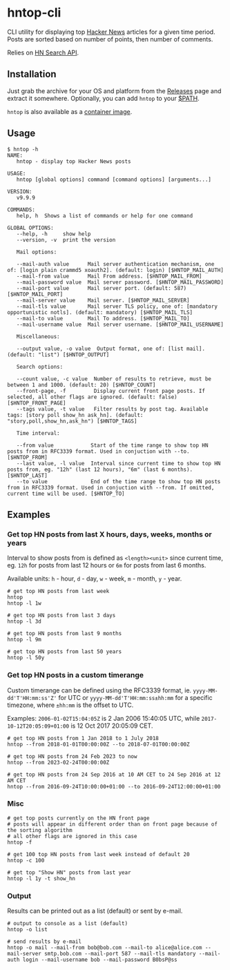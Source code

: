 # hntop-cli 
CLI utility for displaying top [Hacker News](https://news.ycombinator.com/) articles for a given time period. Posts are sorted based on number of points, then number of comments.

Relies on [HN Search API](https://hn.algolia.com/api).

## Installation

Just grab the archive for your OS and platform from the [Releases](https://github.com/nilic/hntop-cli/releases) page and extract it somewhere. Optionally, you can add `hntop` to your [$PATH](https://gist.github.com/nex3/c395b2f8fd4b02068be37c961301caa7).

`hntop` is also available as a [container image](https://github.com/nilic/hntop-cli/pkgs/container/hntop-cli).

## Usage

```
$ hntop -h
NAME:
   hntop - display top Hacker News posts

USAGE:
   hntop [global options] command [command options] [arguments...]

VERSION:
   v9.9.9

COMMANDS:
   help, h  Shows a list of commands or help for one command

GLOBAL OPTIONS:
   --help, -h     show help
   --version, -v  print the version

   Mail options:

   --mail-auth value      Mail server authentication mechanism, one of: [login plain crammd5 xoauth2]. (default: login) [$HNTOP_MAIL_AUTH]
   --mail-from value      Mail From address. [$HNTOP_MAIL_FROM]
   --mail-password value  Mail server password. [$HNTOP_MAIL_PASSWORD]
   --mail-port value      Mail server port. (default: 587) [$HNTOP_MAIL_PORT]
   --mail-server value    Mail server. [$HNTOP_MAIL_SERVER]
   --mail-tls value       Mail server TLS policy, one of: [mandatory opportunistic notls]. (default: mandatory) [$HNTOP_MAIL_TLS]
   --mail-to value        Mail To address. [$HNTOP_MAIL_TO]
   --mail-username value  Mail server username. [$HNTOP_MAIL_USERNAME]

   Miscellaneous:

   --output value, -o value  Output format, one of: [list mail]. (default: "list") [$HNTOP_OUTPUT]

   Search options:

   --count value, -c value  Number of results to retrieve, must be between 1 and 1000. (default: 20) [$HNTOP_COUNT]
   --front-page, -f         Display current front page posts. If selected, all other flags are ignored. (default: false) [$HNTOP_FRONT_PAGE]
   --tags value, -t value   Filter results by post tag. Available tags: [story poll show_hn ask_hn]. (default: "story,poll,show_hn,ask_hn") [$HNTOP_TAGS]

   Time interval:

   --from value            Start of the time range to show top HN posts from in RFC3339 format. Used in conjuction with --to. [$HNTOP_FROM]
   --last value, -l value  Interval since current time to show top HN posts from, eg. "12h" (last 12 hours), "6m" (last 6 months). [$HNTOP_LAST]
   --to value              End of the time range to show top HN posts from in RFC3339 format. Used in conjuction with --from. If omitted, current time will be used. [$HNTOP_TO]
```

## Examples

### Get top HN posts from last X hours, days, weeks, months or years

Interval to show posts from is defined as `<length><unit>` since current time, eg. `12h` for posts from last 12 hours or `6m` for posts from last 6 months.

Available units: `h` - hour, `d` - day, `w` - week, `m` - month, `y` - year.

```
# get top HN posts from last week
hntop
hntop -l 1w

# get top HN posts from last 3 days
hntop -l 3d

# get top HN posts from last 9 months
hntop -l 9m

# get top HN posts from last 50 years
hntop -l 50y
```

### Get top HN posts in a custom timerange

Custom timerange can be defined using the RFC3339 format, ie. `yyyy-MM-dd'T'HH:mm:ss'Z'` for UTC or `yyyy-MM-dd'T'HH:mm:ss±hh:mm` for a specific timezone, where `±hh:mm` is the offset to UTC.

Examples: `2006-01-02T15:04:05Z` is 2 Jan 2006 15:40:05 UTC, while `2017-10-12T20:05:09+01:00` is 12 Oct 2017 20:05:09 CET.

```
# get top HN posts from 1 Jan 2018 to 1 July 2018
hntop --from 2018-01-01T00:00:00Z --to 2018-07-01T00:00:00Z

# get top HN posts from 24 Feb 2023 to now
hntop --from 2023-02-24T00:00:00Z

# get top HN posts from 24 Sep 2016 at 10 AM CET to 24 Sep 2016 at 12 AM CET
hntop --from 2016-09-24T10:00:00+01:00 --to 2016-09-24T12:00:00+01:00
```

### Misc

```
# get top posts currently on the HN front page
# posts will appear in different order than on front page because of the sorting algorithm
# all other flags are ignored in this case
hntop -f

# get 100 top HN posts from last week instead of default 20
hntop -c 100

# get top "Show HN" posts from last year
hntop -l 1y -t show_hn
```

### Output

Results can be printed out as a list (default) or sent by e-mail.

```
# output to console as a list (default)
hntop -o list

# send results by e-mail
hntop -o mail --mail-from bob@bob.com --mail-to alice@alice.com --mail-server smtp.bob.com --mail-port 587 --mail-tls mandatory --mail-auth login --mail-username bob --mail-password B0bsP@ss 
```
